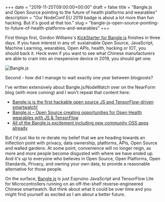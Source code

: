 +++
date = "2019-11-25T09:00:00+00:00"
draft = false
title = "Bangle.js and Open Source pointing to the future of health platforms and wearables"
description = "Our NodeConf EU 2019 badge is about a lot more than fun hacking. But it's good at that too."
slug = "bangle-js-open-source-pointing-to-future-of-health-platforms-and-wearables"
+++

First things first, Gordon Williams's [KickStarter for Bangle.js](https://www.kickstarter.com/projects/gfw/banglejs-the-hackable-smart-watch) finishes in three days. If you have interest in any of: sustainable Open Source, JavaScript, Machine Learning, wearables, Open APIs, health, hacking or IOT, you should back it. Heck even if you want to see what Chinese manufacturers are able to cram into an inexpensive device in 2019, you should get one.

![Bangle.js](/images/2019/11/watch_blog.jpg)

Second - how did I manage to wait exactly one year between blogposts?

I've written extensively about Bangle.js/NodeWatch over on the NearForm blog (with more coming) and I won't repeat that content here:

* [Bangle.js is the first hackable open source JS and TensorFlow-driven smartwatch!](https://www.nearform.com/blog/bangle-js-hackable-oss-js-and-tensorflow-smartwatch/)
* [Bangle.js – Open Source creating opportunities for Open Health wearables with JS & TensorFlow](https://www.nearform.com/blog/banglejs-oss-open-health-wearables-js-tensorflow/)
* [All of the Bangle.js excitement including new community OSS apps already](https://www.nearform.com/blog/banglejs-excitement-at-nodeconf-eu/)

But I'd just like to re-iterate my belief that we are heading towards an inflection point with privacy, data ownership, platforms, APIs, Open Source and walled gardens. At some point, convenience will no longer reign, as more and more people become disgusted with where we have ended up. And it's up to everyone who believes in Open Source, Open Platforms, Open Standards, Privacy, and owning your own data, to provide a reasonable alternative for those people.

On the surface, [Bangle.js](https://nodewatch.dev) is just Espruino JavaScript and TensorFlow Lite for Microcontrollers running on an off-the-shelf reverse-engineered Chinese smartwatch. But think about what it could be over time and you might find yourself as excited as I am about a better future.




